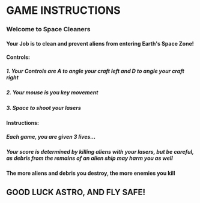# GAME INSTRUCTIONS
### Welcome to Space Cleaners
#### Your Job is to clean and prevent aliens from entering Earth's Space Zone!
#### Controls:

##### 1. Your Controls are A to angle your craft left and D to angle your craft right
##### 2. Your mouse is you key movement 
##### 3. Space to shoot your lasers

#### Instructions: 

##### Each game, you are given 3 lives...
##### Your score is determined by killing aliens with your lasers, but be careful, as debris from the remains of an alien ship may harm you as well
#### The more aliens and debris you destroy, the more enemies you kill 

## GOOD LUCK ASTRO, AND FLY SAFE!
